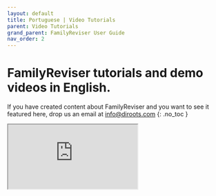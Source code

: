 ```yaml
---
layout: default
title: Portuguese | Video Tutorials
parent: Video Tutorials
grand_parent: FamilyReviser User Guide
nav_order: 2
---
```


# FamilyReviser tutorials and demo videos in English.
If you have created content about FamilyReviser and you want to see it featured here, drop us an email at info@diroots.com
{: .no_toc }

 <div class="di-iframe-container">
  <iframe
  title="FamilyReviser | Como gerenciar e salvar famílias no Revit | Family Reviser - DiRoots"
  class="di-responsive-iframe" 
  src="https://www.youtube.com/watch?v=raUiiwKoY4E">
  </iframe>
</div> 
